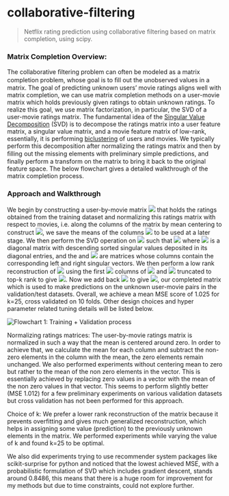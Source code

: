 # collaborative-filtering
> Netflix rating prediction using collaborative filtering based on matrix completion, using scipy.

### Matrix Completion Overview: 
The collaborative ﬁltering problem can often be modeled as a matrix completion problem, whose goal is to ﬁll out the unobserved values in a matrix. The goal of predicting unknown users’ movie ratings aligns                  well with matrix completion, we can use matrix completion methods on a user-movie matrix which               holds previously given ratings to obtain unknown ratings. To realize this goal, we use matrix               factorization, in particular, the SVD of a user-movie ratings matrix. The fundamental idea of the [Singular Value Decomposition](https://en.wikipedia.org/wiki/Singular_value_decomposition) (SVD) is to decompose the ratings matrix into a user feature matrix, a singular                value matrix, and a movie feature matrix of low-rank, essentially, it is performing [biclustering](https://en.wikipedia.org/wiki/Biclustering#:~:text=Biclustering%2C%20block%20clustering%20%2C%20co%2D,A.) of users and movies. We typically perform this decomposition after normalizing the ratings matrix and then by ﬁlling out the missing elements with preliminary simple predictions, and finally perform a transform on               the matrix to bring it back to the original feature space. The below flowchart gives a detailed                 walkthrough of the matrix completion process.

### Approach and Walkthrough
We begin by constructing a user-by-movie matrix <img src="https://render.githubusercontent.com/render/math?math=R"> that holds the ratings obtained from the training dataset and normalizing this ratings matrix with respect to movies, i.e. along the columns of the matrix by mean centering to construct <img src="https://render.githubusercontent.com/render/math?math=R_{norm}">, we save the means of the columns <img src="https://render.githubusercontent.com/render/math?math=R_{means}"> to be used at a later stage. We then perform the SVD operation on <img src="https://render.githubusercontent.com/render/math?math=R_{norm}">  such that <img src="https://render.githubusercontent.com/render/math?math=R_{norm} = U\Sigma V^T"> where <img src="https://render.githubusercontent.com/render/math?math=\Sigma"> is a diagonal matrix with descending sorted singular values deposited in its diagonal entries, and the and <img src="https://render.githubusercontent.com/render/math?math=U,V"> are matrices whose columns contain the corresponding left and right singular vectors. We then perform a low rank                reconstruction of <img src="https://render.githubusercontent.com/render/math?math=R_{norm}"> using the first <img src="https://render.githubusercontent.com/render/math?math=k"> columns of <img src="https://render.githubusercontent.com/render/math?math=U, V"> and <img src="https://render.githubusercontent.com/render/math?math=\Sigma"> truncated to top-k rank to give <img src="https://render.githubusercontent.com/render/math?math=R^*_{norm}">. Now we add back <img src="https://render.githubusercontent.com/render/math?math=R_{means}"> to give <img src="https://render.githubusercontent.com/render/math?math=R^*">, our completed matrix which is used to make predictions on the unknown user-movie pairs in the validation/test datasets. Overall, we achieve a mean MSE score of 1.025 for k=25, cross validated on 10 folds. Other design choices and hyper parameter related tuning details will be listed below. 

![Flowchart 1: Training + Validation process](https://github.com/itsreddy/matrix-competion/blob/master/clustering-matrix%20comp.png)  

Normalizing ratings matrices: The user-by-movie ratings matrix is normalized in such a way that the mean is centered around zero. In order to achieve that, we calculate the mean for each column and subtract the non-zero elements in the column with the mean, the zero elements remain unchanged. We also performed experiments without centering mean to zero but rather to the mean of the non zero elements in the vector. This is essentially achieved by replacing zero values in a vector with the mean of the non zero values in that vector. This seems to perform slightly better (MSE 1.012) for a few preliminary experiments on various validation datasets but cross validation has not been performed for this approach. 

Choice of k: We prefer a lower rank reconstruction of the matrix because it prevents overfitting and gives much generalized reconstruction, which helps in assigning some value (prediction) to the             previously unknown elements in the matrix. We performed experiments while varying the value of k and found k=25 to be optimal.

We also did experiments trying to use recommender system packages like scikit-surprise for python and noticed that the lowest achieved MSE, with a probabilistic formulation of SVD which includes gradient               descent, stands around 0.8486, this means that there is a huge room for improvement for my methods but due to time constraints, could not explore further.
 
